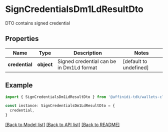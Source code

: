 # SignCredentialsDm1LdResultDto

DTO contains signed credential

## Properties

| Name           | Type       | Description                              | Notes                  |
| -------------- | ---------- | ---------------------------------------- | ---------------------- |
| **credential** | **object** | Signed credential can be in Dm1Ld format | [default to undefined] |

## Example

```typescript
import { SignCredentialsDm1LdResultDto } from '@affinidi-tdk/wallets-client'

const instance: SignCredentialsDm1LdResultDto = {
  credential,
}
```

[[Back to Model list]](../README.md#documentation-for-models) [[Back to API list]](../README.md#documentation-for-api-endpoints) [[Back to README]](../README.md)
